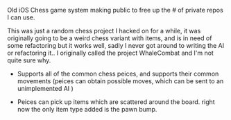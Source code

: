 Old iOS Chess game system making public to free up the # of private repos I can use.


This was just a random chess project I hacked on for a while, it was originally going to be a weird chess variant with items, and is in need of some refactoring but it works well, sadly I never got around to writing the AI or refactoring it.. I originally called the project WhaleCombat and I'm not quite sure why.



- Supports all of the common chess peices, and supports their common movements (peices can obtain possible moves, which can be sent to an unimplemented AI )

- Peices can pick up items which are scattered around the board. 
  right now the only item type added is the pawn bump.





